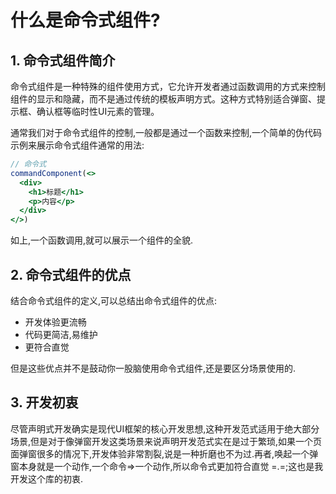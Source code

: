 # 什么是命令式组件?

## 1. **命令式组件简介**

命令式组件是一种特殊的组件使用方式，它允许开发者通过函数调用的方式来控制组件的显示和隐藏，而不是通过传统的模板声明方式。这种方式特别适合弹窗、提示框、确认框等临时性UI元素的管理。

通常我们对于命令式组件的控制,一般都是通过一个函数来控制,一个简单的伪代码示例来展示命令式组件通常的用法:
```jsx
// 命令式
commandComponent(<>
  <div>
    <h1>标题</h1>
    <p>内容</p>
  </div>
</>)
```

如上,一个函数调用,就可以展示一个组件的全貌.

## 2. **命令式组件的优点**

结合命令式组件的定义,可以总结出命令式组件的优点:

- 开发体验更流畅
- 代码更简洁,易维护
- 更符合直觉

但是这些优点并不是鼓动你一股脑使用命令式组件,还是要区分场景使用的.

## 3. **开发初衷**

尽管声明式开发确实是现代UI框架的核心开发思想,这种开发范式适用于绝大部分场景,但是对于像弹窗开发这类场景来说声明开发范式实在是过于繁琐,如果一个页面弹窗很多的情况下,开发体验非常割裂,说是一种折磨也不为过.再者,唤起一个弹窗本身就是一个动作,一个命令=>一个动作,所以命令式更加符合直觉 =.=;这也是我开发这个库的初衷.
